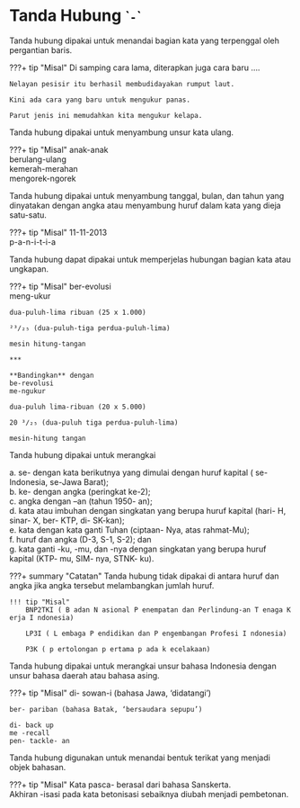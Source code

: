 # Tanda Hubung <small>\``-`\`</small>

Tanda hubung dipakai untuk menandai bagian kata yang terpenggal oleh pergantian baris.

???+ tip "Misal"
    Di samping cara lama, diterapkan juga cara baru …. 
 
    Nelayan pesisir itu berhasil membudidayakan rumput laut.

    Kini ada cara yang baru untuk mengukur panas.

    Parut jenis ini memudahkan kita mengukur kelapa.

Tanda hubung dipakai untuk menyambung unsur kata ulang.

???+ tip "Misal"
    anak-anak  
    berulang-ulang  
    kemerah-merahan  
    mengorek-ngorek

Tanda hubung dipakai untuk menyambung tanggal, bulan, dan tahun yang dinyatakan dengan angka atau menyambung huruf dalam kata yang dieja satu-satu.

???+ tip "Misal"
    11-11-2013  
    p-a-n-i-t-i-a

Tanda hubung dapat dipakai untuk memperjelas hubungan bagian kata atau ungkapan.

???+ tip "Misal"
    ber-evolusi  
    meng-ukur

    dua-puluh-lima ribuan (25 x 1.000)

    ²³∕₂₅ (dua-puluh-tiga perdua-puluh-lima)

    mesin hitung-tangan

    ***

    **Bandingkan** dengan  
    be-revolusi  
    me-ngukur

    dua-puluh lima-ribuan (20 x 5.000)

    20 ³∕₂₅ (dua-puluh tiga perdua-puluh-lima)

    mesin-hitung tangan

Tanda hubung dipakai untuk merangkai

a. se- dengan kata berikutnya yang dimulai dengan huruf     kapital ( se-Indonesia, se-Jawa Barat);  
b. ke- dengan angka (peringkat ke-2);  
c. angka dengan –an (tahun 1950- an);  
d. kata atau imbuhan dengan singkatan yang berupa huruf kapital (hari- H, sinar- X, ber- KTP, di- SK-kan);  
e. kata dengan kata ganti Tuhan (ciptaan- Nya, atas rahmat-Mu);  
f. huruf dan angka (D-3, S-1, S-2); dan  
g. kata ganti -ku, -mu, dan -nya dengan singkatan yang berupa huruf kapital (KTP- mu, SIM- nya, STNK- ku).

???+ summary "Catatan"
    Tanda hubung tidak dipakai di antara huruf dan angka jika angka tersebut melambangkan jumlah huruf.

    !!! tip "Misal"
        BNP2TKI ( B adan N asional P enempatan dan Perlindung-an T enaga K erja I ndonesia)

        LP3I ( L embaga P endidikan dan P engembangan Profesi I ndonesia)

        P3K ( p ertolongan p ertama p ada k ecelakaan)

Tanda hubung dipakai untuk merangkai unsur bahasa Indonesia dengan unsur bahasa daerah atau bahasa asing.

???+ tip "Misal"
    di- sowan-i (bahasa Jawa, ‘didatangi’)

    ber- pariban (bahasa Batak, ‘bersaudara sepupu’)

    di- back up  
    me -recall  
    pen- tackle- an

Tanda hubung digunakan untuk menandai bentuk terikat yang menjadi objek bahasan.

???+ tip "Misal"
    Kata pasca- berasal dari bahasa Sanskerta.  
    Akhiran -isasi pada kata betonisasi sebaiknya diubah menjadi pembetonan.


